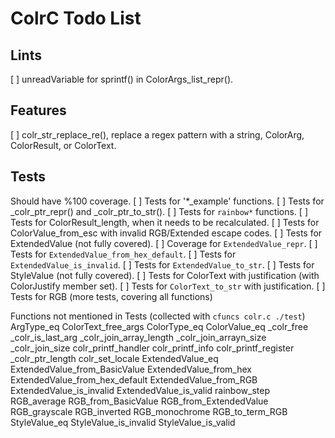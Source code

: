 # ColrC Todo List

## Lints
[ ] unreadVariable for sprintf() in ColorArgs_list_repr().

## Features
[ ] colr_str_replace_re(), replace a regex pattern with a string, ColorArg,
    ColorResult, or ColorText.

## Tests
Should have %100 coverage.
[ ] Tests for '*_example' functions.
[ ] Tests for _colr_ptr_repr() and _colr_ptr_to_str().
[ ] Tests for `rainbow*` functions.
[ ] Tests for ColorResult_length, when it needs to be recalculated.
[ ] Tests for ColorValue_from_esc with invalid RGB/Extended escape codes.
[ ] Tests for ExtendedValue (not fully covered).
    [ ] Coverage for `ExtendedValue_repr`.
    [ ] Tests for `ExtendedValue_from_hex_default`.
    [ ] Tests for `ExtendedValue_is_invalid`.
    [ ] Tests for `ExtendedValue_to_str`.
[ ] Tests for StyleValue (not fully covered).
[ ] Tests for ColorText with justification (with ColorJustify member set).
    [ ] Tests for `ColorText_to_str` with justification.
[ ] Tests for RGB (more tests, covering all functions)

Functions not mentioned in Tests (collected with `cfuncs colr.c ./test`)
    ArgType_eq
    ColorText_free_args
    ColorType_eq
    ColorValue_eq
    _colr_free
    _colr_is_last_arg
    _colr_join_array_length
    _colr_join_arrayn_size
    _colr_join_size
    colr_printf_handler
    colr_printf_info
    colr_printf_register
    _colr_ptr_length
    colr_set_locale
    ExtendedValue_eq
    ExtendedValue_from_BasicValue
    ExtendedValue_from_hex
    ExtendedValue_from_hex_default
    ExtendedValue_from_RGB
    ExtendedValue_is_invalid
    ExtendedValue_is_valid
    rainbow_step
    RGB_average
    RGB_from_BasicValue
    RGB_from_ExtendedValue
    RGB_grayscale
    RGB_inverted
    RGB_monochrome
    RGB_to_term_RGB
    StyleValue_eq
    StyleValue_is_invalid
    StyleValue_is_valid
